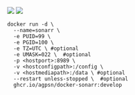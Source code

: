 ![ ](https://ghcr-badge.egpl.dev/agpsn/docker-sonarr/size?tag=develop?color=#e05d44)
![ ](https://ghcr-badge.egpl.dev/agpsn/docker-sonarr/latest_tag?trim=major&label=develop)

```
docker run -d \
  --name=sonarr \
  -e PUID=99 \
  -e PGID=100 \
  -e TZ=UTC \ #optional
  -e UMASK=022 \  #optional
  -p <hostport>:8989 \
  -v <hostconfigpath>:/config \
  -v <hostmediapath>:/data \ #optional
  --restart unless-stopped \  #optional
  ghcr.io/agpsn/docker-sonarr:develop
```
